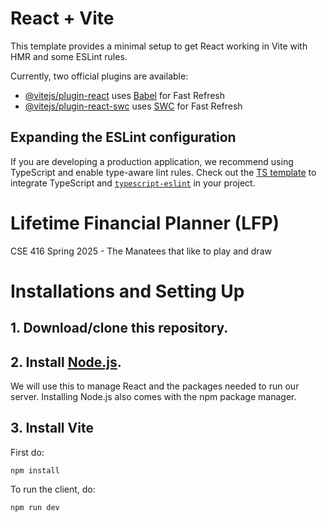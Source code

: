# React + Vite

This template provides a minimal setup to get React working in Vite with HMR and some ESLint rules.

Currently, two official plugins are available:

- [@vitejs/plugin-react](https://github.com/vitejs/vite-plugin-react/blob/main/packages/plugin-react/README.md) uses [Babel](https://babeljs.io/) for Fast Refresh
- [@vitejs/plugin-react-swc](https://github.com/vitejs/vite-plugin-react-swc) uses [SWC](https://swc.rs/) for Fast Refresh

## Expanding the ESLint configuration

If you are developing a production application, we recommend using TypeScript and enable type-aware lint rules. Check out the [TS template](https://github.com/vitejs/vite/tree/main/packages/create-vite/template-react-ts) to integrate TypeScript and [`typescript-eslint`](https://typescript-eslint.io) in your project.

# Lifetime Financial Planner (LFP)

CSE 416 Spring 2025 - The Manatees that like to play and draw

# Installations and Setting Up

## 1. Download/clone this repository.

## 2. Install [Node.js](https://nodejs.org/en/download/).

We will use this to manage React and the packages needed to run our server. Installing Node.js also comes with the npm package manager.

## 3. Install Vite

First do:

```
npm install
```

To run the client, do:

```
npm run dev
```
